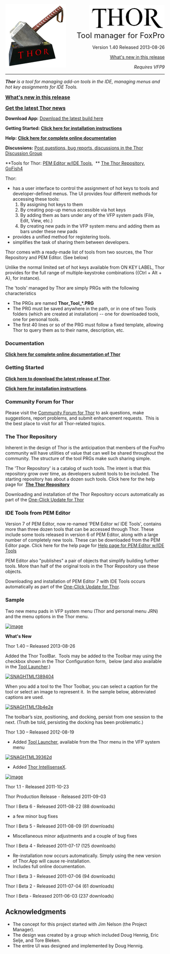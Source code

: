 <div><img src="Docs/Thor.png"/></div>

<div style="text-align: right; margin-top: -200px;"><img src="Docs/Thor_image.png"/><br/><span style="font-size: x-large;">Tool manager for FoxPro</span>

Version 1.40 Released 2013-08-26

[What's new in this release](#WhatsNew)

_Requires VFP9_

</div>

<hr/>

_**Thor** is a tool for managing add-on tools in the IDE, managing menus and hot key assignments for IDE Tools._

[**<span style="font-size: medium;">What's new in this release</span>**](#WhatsNew)

<span style="font-size: medium;">[**Get the latest Thor news**](Docs/Thor%20News.html)</span>

**Download App:** [Download the latest build here](http://vfpxrepository.com/dl/thorupdate/thor/Thor.zip)

**Getting Started:** **[Click here for installation instructions](Docs/Thor%20Install.html)**

**Help:** **[Click here for complete online documentation](Docs/Thor%20Help.html)**

**Discussions:** [Post questions, bug reports, discussions in the Thor Discussion Group](http://groups.google.com/group/FoxProThor)

**Tools for Thor: [PEM Editor w/IDE Tools](http://vfpx.codeplex.com/wikipage?title=PEM%20Editor%20IDE%20Tools%20Help),  ** [The Thor Repository](Docs/Thor%20Repository.html),   [GoFish4](https://github.com/mattslay/GoFish)  

Thor:

*   has a user interface to control the assignment of hot keys to tools and developer-defined menus. The UI provides four different methods for accessing these tools:
    1.  By assigning hot keys to them
    2.  By creating pop-up menus accessible via hot keys
    3.  By adding them as bars under any of the VFP system pads (File, Edit, View, etc.)
    4.  By creating new pads in the VFP system menu and adding them as bars under these new pads
*   provides a unified method for registering tools.
*   simplifies the task of sharing them between developers.

Thor comes with a ready-made list of tools from two sources, the Thor Repository and PEM Editor. (See below)

Unlike the normal limited set of hot keys available from ON KEY LABEL, Thor provides for the full range of multiple-keystroke combinations ({Ctrl + Alt + A}, for instance). 

The 'tools' managed by Thor are simply PRGs with the following characteristics

*   The PRGs are named **Thor_Tool_*.PRG**
*   The PRG must be saved anywhere in the path, or in one of two Tools folders (which are created at installation) -- one for downloaded tools, one for personal tools.
*   The first 40 lines or so of the PRG must follow a fixed template, allowing Thor to query them as to their name, description, etc.

### Documentation

**[Click here for complete online documentation of Thor](Docs/Thor%20Help.html)**

### Getting Started

**[Click here to download the latest release of Thor](http://vfpxrepository.com/dl/thorupdate/thor/Thor.zip)**.

**[Click here for installation instructions](Docs/Thor%20Install.html)**.

### Community Forum for Thor

Please visit the [Community Forum for Thor](http://groups.google.com/group/FoxProThor) to ask questions, make suggestions, report problems, and submit enhancement requests.  This is the best place to visit for all Thor-related topics.

### The Thor Repository

Inherent in the design of Thor is the anticipation that members of the FoxPro community will have utilities of value that can well be shared throughout the community. The structure of the tool PRGs make such sharing simple.  

The 'Thor Repository' is a catalog of such tools. The intent is that this repository grow over time, as developers submit tools to be included. The starting repository has about a dozen such tools. Click here for the help page for  [**The Thor Repository**](Docs/Thor%20Repository.html)  

Downloading and installation of the Thor Repository occurs automatically as part of the [One-Click Update for Thor](Docs/Thor%20One-Cick%20Update.html)

### IDE Tools from PEM Editor

Version 7 of PEM Editor, now re-named 'PEM Editor w/ IDE Tools', contains more than three dozen tools that can be accessed through Thor. These include some tools released in version 6 of PEM Editor, along with a large number of completely new tools. These can be downloaded from the PEM Editor page. Click here for the help page for [Help page for PEM Editor w/IDE Tools](Docs/PEM%20Editor%20IDE%20Tools%20Help.html)  

PEM Editor also "publishes" a pair of objects that simplify building further tools. More than half of the original tools in the Thor Repository use these objects.  

Downloading and installation of PEM Editor 7 with IDE Tools occurs automatically as part of the [One-Click Update for Thor](Docs/Thor%20One-Cick%20Update.html).

### Sample

Two new menu pads in VFP system menu (Thor and personal menu JRN) and the menu options in the Thor menu.

[![image](http://download-codeplex.sec.s-msft.com/Download?ProjectName=vfpx&DownloadId=472384 "image")](http://download-codeplex.sec.s-msft.com/Download?ProjectName=vfpx&DownloadId=472383)


<a name="WhatsNew">**What's New**</a>

Thor 1.40 – Released 2013-08-26

Added the Thor ToolBar.  Tools may be added to the Toolbar may using the checkbox shown in the Thor Configuration form,  below (and also available in the [Tool Launcher](http://vfpx.codeplex.com/wikipage?title=Tool%20Launcher).)

[![SNAGHTMLf389404](http://download-codeplex.sec.s-msft.com/Download?ProjectName=vfpx&DownloadId=721431 "SNAGHTMLf389404")](http://download-codeplex.sec.s-msft.com/Download?ProjectName=vfpx&DownloadId=721430)

When you add a tool to the Thor Toolbar, you can select a caption for the tool or select an image to represent it.  In the sample below, abbreviated captions are used.

[![SNAGHTMLf3b4e2e](http://download-codeplex.sec.s-msft.com/Download?ProjectName=vfpx&DownloadId=721433 "SNAGHTMLf3b4e2e")](http://download-codeplex.sec.s-msft.com/Download?ProjectName=vfpx&DownloadId=721432)

The toolbar’s size, positioning, and docking, persist from one session to the next. (Truth be told, persisting the docking has been problematic.)

Thor 1.30 – Released 2012-08-19

*   Added [Tool Launcher](http://vfpx.codeplex.com/wikipage?title=Tool%20Launcher), available from the Thor menu in the VFP system menu

<a name="WhatsNew"></a>[![SNAGHTML39362d](http://download-codeplex.sec.s-msft.com/Download?ProjectName=vfpx&DownloadId=472140 "SNAGHTML39362d")](http://download-codeplex.sec.s-msft.com/Download?ProjectName=vfpx&DownloadId=472139)

*   Added [Thor IntellisenseX](http://vfpx.codeplex.com/wikipage?title=Thor%20IntellisenseX).

[![image](http://download-codeplex.sec.s-msft.com/Download?ProjectName=vfpx&DownloadId=471655 "image")](http://download-codeplex.sec.s-msft.com/Download?ProjectName=vfpx&DownloadId=471654)

Thor 1.1 - Released 2011-10-23  

Thor Production Release - Released 2011-09-03  

Thor I Beta 6 - Released 2011-08-22 (88 downloads)

*   a few minor bug fixes

Thor I Beta 5 - Released 2011-08-09 (91 downloads)

*   Miscellaneous minor adjustments and a couple of bug fixes

Thor I Beta 4 - Released 2011-07-17 (125 downloads)

*   Re-installation now occurs automatically. Simply using the new version of Thor.App will cause re-installation.
*   Includes full online documentation.

Thor I Beta 3 - Released 2011-07-06 (94 downloads)  

Thor I Beta 2 - Released 2011-07-04 (61 downloads)  

Thor I Beta - Released 2011-06-03 (237 downloads)

## Acknowledgments

*   The concept for this project started with Jim Nelson (the Project Manager).
*   The design was created by a group which included Doug Hennig, Eric Selje, and Tore Bleken.
*   The entire UI was designed and implemented by Doug Hennig.

